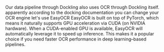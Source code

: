 



Our data pipeline through Dockling also uses OCR through Dockling itself.
apparently according to the docking documentation you can change your OCR engine let's use EasyOCR 
EasyOCR is built on top of PyTorch, which means it naturally supports GPU acceleration via CUDA (on NVIDIA hardware). When a CUDA-enabled GPU is available, EasyOCR will automatically leverage it to speed up inference. This makes it a popular choice if you need faster OCR performance in deep learning–based pipelines.
